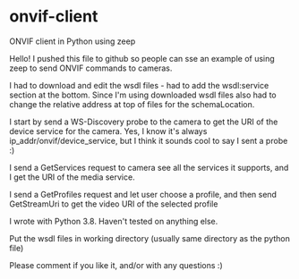 # onvif-client
ONVIF client in Python using zeep

Hello! I pushed this file to github so people can sse an example of using zeep to send ONVIF commands to cameras.

I had to download and edit the wsdl files - had to add the wsdl:service section at the bottom.  Since I'm using downloaded wsdl files also had to change the relative address at top of files for the schemaLocation.

I start by send a WS-Discovery probe to the camera to get the URI of the device service for the camera.  Yes, I know it's always ip_addr/onvif/device_service, but I think it sounds cool to say I sent a probe :)

I send a GetServices request to camera see all the services it supports, and I get the URI of the media service.

I send a GetProfiles request and let user choose a profile, and then send GetStreamUri to get the video URI of the selected profile

I wrote with Python 3.8. Haven't tested on anything else.

Put the wsdl files in working directory (usually same directory as the python file)

Please comment if you like it, and/or with any questions :)
